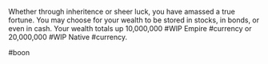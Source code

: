Whether through inheritence or sheer luck, you have amassed a true fortune. You may choose for your wealth to be stored in stocks, in bonds, or even in cash. Your wealth totals up 10,000,000 #WIP Empire #currency or 20,000,000 #WIP Native #currency.

#boon